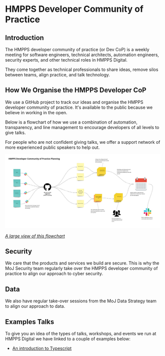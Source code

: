 # HMPPS Developer Community of Practice

## Introduction 

The HMPPS developer community of practice (or Dev CoP) is a weekly meeting for software engineers, technical architects, automation engineers, security experts, and other technical roles in HMPPS Digital.

They come together as technical professionals to share ideas, remove silos between teams, align practice, and talk technology.

## How We Organise the HMPPS Developer CoP

We use a GitHub project to track our ideas and organise the HMPPS developer community of practice. It's available to the public because we believe in working in the open.

Below is a flowchart of how we use a combination of automation, transparency, and line management to encourage developers of all levels to give talks.

For people who are not confident giving talks, we offer a support network of more experienced public speakers to help out.

![Flow chart of how HMPPS Developer CoP is originsed](/imgs/dev-cop.jpg)

*[A large view of this flowchart](/imgs/dev-cop.jpg)*

## Security

We care that the products and services we build are secure. This is why the MoJ Security team regularly take over the HMPPS developer community of practice to align our approach to cyber security.

## Data

We also have regular take-over sessions from the MoJ Data Strategy team to align our approach to data.

## Examples Talks

To give you an idea of the types of talks, workshops, and events we run at HMPPS Digital we have linked to a couple of examples below:

- [An introduction to Typescript](https://drive.google.com/file/d/11ozH6BJ_0aO8RsGF8uzvhZUdCR_14M3o/view?usp=sharing)

